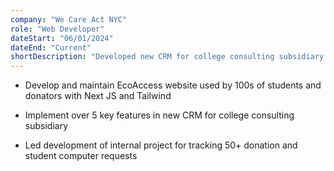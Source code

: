 ```yaml
---
company: "We Care Act NYC"
role: "Web Developer"
dateStart: "06/01/2024"
dateEnd: "Current"
shortDescription: "Developed new CRM for college consulting subsidiary and maintaining current We Care Act website."
---
```


- <p>Develop and maintain EcoAccess website used by 100s of students and donators with Next JS and Tailwind</p>
- <p>Implement over 5 key features in new CRM for college consulting subsidiary</p>
- <p>Led development of internal project for tracking 50+ donation and student computer requests</p>
